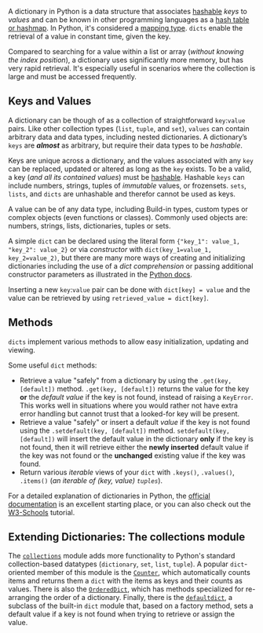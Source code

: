 A dictionary in Python is a data structure that associates [hashable][term-hashable] _keys_ to _values_ and can be known in other programming languages as a [hash table or hashmap][hashtable-wikipedia]. In Python, it's considered a [mapping type][mapping-types-dict]. `dicts` enable the retrieval of a value in constant time, given the key.

Compared to searching for a value within a list or array (_without knowing the index position_), a dictionary uses significantly more memory, but has very rapid retrieval. It's especially useful in scenarios where the collection is large and must be accessed frequently.

## Keys and Values

A dictionary can be though of as a collection of straightforward `key`:`value` pairs. Like other collection types (`list`, `tuple`, and `set`), `values` can contain arbitrary data and data types, including nested dictionaries. A dictionary’s `keys` are _**almost**_ as arbitrary, but require their data types to be _hashable_.

Keys are unique across a dictionary, and the values associated with any `key` can be replaced, updated or altered as long as the `key` exists. To be a valid, a key (_and all its contained values_) must be [hashable][term-hashable]. Hashable `keys` can include numbers, strings, tuples of _immutable_ values, or frozensets. `sets`, `lists`, and `dicts` are unhashable and therefor cannot be used as keys.

A value can be of any data type, including Build-in types, custom types or complex objects (even functions or classes). Commonly used objects are: numbers, strings, lists, dictionaries, tuples or sets.

A simple `dict` can be declared using the literal form `{"key_1": value_1, "key_2": value_2}` or via _constructor_ with `dict(key_1=value_1, key_2=value_2)`, but there are many more ways of creating and initializing dictionaries including the use of a _dict comprehension_ or passing additional constructor parameters as illustrated in the [Python docs][mapping-types-dict].

Inserting a new `key`:`value` pair can be done with `dict[key] = value` and the value can be retrieved by using `retrieved_value = dict[key]`.

## Methods

`dicts` implement various methods to allow easy initialization, updating and viewing.

Some useful `dict` methods:

- Retrieve a value "safely" from a dictionary by using the `.get(key, [default])` method. `.get(key, [default])` returns the value for the key **or** the _default value_ if the key is not found, instead of raising a `KeyError`. This works well in situations where you would rather not have extra error handling but cannot trust that a looked-for key will be present.
- Retrieve a value "safely" or insert a default _value_ if the key is not found using the `.setdefault(key, [default])` method. `setdefault(key, [default])` will insert the default value in the dictionary **only** if the key is not found, then it will retrieve either the **newly inserted** default value if the key was not found or the **unchanged** existing value if the key was found.
- Return various _iterable_ views of your `dict` with `.keys()`, `.values()`, `.items()` (_an iterable of (key, value) `tuples`_).

For a detailed explanation of dictionaries in Python, the [official documentation][dicts-docs] is an excellent starting place, or you can also check out the [W3-Schools][how-to-dicts] tutorial.

## Extending Dictionaries: The collections module

The [`collections`][collections-docs] module adds more functionality to Python's standard collection-based datatypes (`dictionary`, `set`, `list`, `tuple`). A popular `dict`-oriented member of this module is the [`Counter`][counter-dicts], which automatically counts items and returns them a `dict` with the items as keys and their counts as values. There is also the [`OrderedDict`][ordered-dicts-docs], which has methods specialized for re-arranging the order of a dictionary. Finally, there is the [`defaultdict`][default-dicts], a subclass of the built-in `dict` module that, based on a factory method, sets a default value if a key is not found when trying to retrieve or assign the value.

[term-hashable]: https://docs.python.org/3/glossary.html#term-hashable
[hashtable-wikipedia]: https://en.wikipedia.org/wiki/Hash_table
[mapping-types-dict]: https://docs.python.org/3/library/stdtypes.html#mapping-types-dict
[dicts-docs]: https://docs.python.org/3/tutorial/datastructures.html#dictionaries
[how-to-dicts]: https://www.w3schools.com/python/python_dictionaries.asp
[collections-docs]: https://docs.python.org/3/library/collections.html
[counter-dicts]: https://docs.python.org/3/library/collections.html#collections.Counter
[ordered-dicts-docs]: https://docs.python.org/3/library/collections.html#collections.OrderedDict
[default-dicts]: https://docs.python.org/2/library/collections.html#collections.defaultdict
